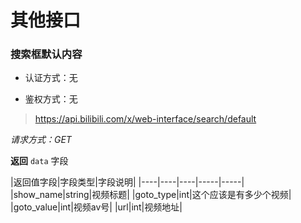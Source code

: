 # 其他接口

### 搜索框默认内容
- 认证方式：无

- 鉴权方式：无

> https://api.bilibili.com/x/web-interface/search/default

*请求方式：GET*

**返回**
`data` 字段

|返回值字段|字段类型|字段说明|
|----|----|----|-----|-----|
|show_name|string|视频标题|
|goto_type|int|这个应该是有多少个视频|
|goto_value|int|视频av号|
|url|int|视频地址|
